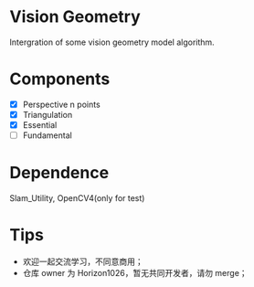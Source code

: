 # Vision Geometry
Intergration of some vision geometry model algorithm.

# Components
- [x] Perspective n points
- [x] Triangulation
- [x] Essential
- [ ] Fundamental

# Dependence
Slam_Utility, OpenCV4(only for test)

# Tips
- 欢迎一起交流学习，不同意商用；
- 仓库 owner 为 Horizon1026，暂无共同开发者，请勿 merge；
